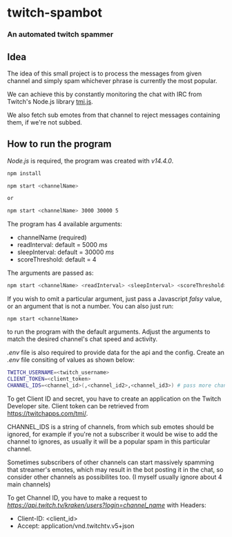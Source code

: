 # twitch-spambot

### An automated twitch spammer

## Idea

The idea of this small project is to process the messages from given channel
and simply spam whichever phrase is currently the most popular.

We can achieve this by constantly monitoring the chat with IRC from Twitch's
Node.js library [tmi.js](https://github.com/tmijs).

We also fetch sub emotes from that channel to reject messages containing them,
if we're not subbed.

## How to run the program

_Node.js_ is required, the program was created with _v14.4.0_.

```bash
npm install

npm start <channelName>

or

npm start <channelName> 3000 30000 5
```

The program has 4 available arguments:

- channelName (required)
- readInterval: default = 5000 _ms_
- sleepInterval: default = 30000 _ms_
- scoreThreshold: default = 4

The arguments are passed as:

```bash
npm start <channelName> <readInterval> <sleepInterval> <scoreThreshold>
```

If you wish to omit a particular argument, just pass a Javascript _falsy_ value,
or an argument that is not a number.
You can also just run:

```
npm start <channelName>
```

to run the program with the default arguments.
Adjust the arguments to match the desired channel's chat speed and activity.

_.env_ file is also required to provide data for the api and the config.
Create an _.env_ file consiting of values as shown below:

```bash
TWITCH_USERNAME=<twitch_username>
CLIENT_TOKEN=<client_token>
CHANNEL_IDS=<channel_id>(,<channel_id2>,<channel_id3>) # pass more channels to ignore after ','
```

To get Client ID and secret, you have to create an application
on the Twitch Developer site.
Client token can be retrieved from https://twitchapps.com/tmi/.

CHANNEL_IDS is a string of channels, from which sub emotes should be ignored,
for example if you're not a subscriber it would be wise to add the channel to
ignores, as usually it will be a popular spam in this particular channel.

Sometimes subscribers of other channels can start massively spamming that streamer's
emotes, which may result in the bot posting it in the chat, so consider
other channels as possibilites too.
(I myself usually ignore about 4 main channels)

To get Channel ID, you have to make a request to _https://api.twitch.tv/kraken/users?login=channel_name_ with Headers:

- Client-ID: <client_id>
- Accept: application/vnd.twitchtv.v5+json
